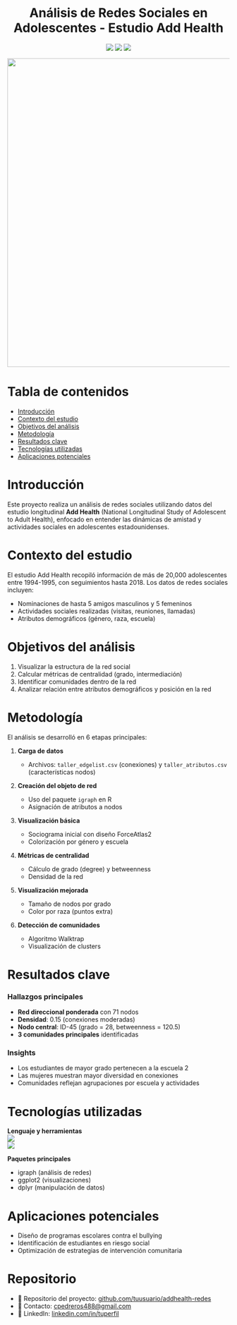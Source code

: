 <h1 align="center"> Análisis de Redes Sociales en Adolescentes - Estudio Add Health </h1>

<p align="center">
   <img src="https://img.shields.io/badge/STATUS-EN%20PROCESO-yellow">
   <img src="https://img.shields.io/badge/R-4.3.2-blue">
   <img src="https://img.shields.io/badge/igraph-1.5.1-orange">
</p>

<p align="center">
  <img width="700" src="media/network_visualization.png">
</p>

# Tabla de contenidos
* [Introducción](#introducción)
* [Contexto del estudio](#contexto-del-estudio)
* [Objetivos del análisis](#objetivos-del-análisis)
* [Metodología](#metodología)
* [Resultados clave](#resultados-clave)
* [Tecnologías utilizadas](#tecnologías-utilizadas)
* [Aplicaciones potenciales](#aplicaciones-potenciales)

# Introducción
Este proyecto realiza un análisis de redes sociales utilizando datos del estudio longitudinal **Add Health** (National Longitudinal Study of Adolescent to Adult Health), enfocado en entender las dinámicas de amistad y actividades sociales en adolescentes estadounidenses.

# Contexto del estudio
El estudio Add Health recopiló información de más de 20,000 adolescentes entre 1994-1995, con seguimientos hasta 2018. Los datos de redes sociales incluyen:
- Nominaciones de hasta 5 amigos masculinos y 5 femeninos
- Actividades sociales realizadas (visitas, reuniones, llamadas)
- Atributos demográficos (género, raza, escuela)

# Objetivos del análisis
1. Visualizar la estructura de la red social
2. Calcular métricas de centralidad (grado, intermediación)
3. Identificar comunidades dentro de la red
4. Analizar relación entre atributos demográficos y posición en la red

# Metodología
El análisis se desarrolló en 6 etapas principales:

1. **Carga de datos**  
   - Archivos: `taller_edgelist.csv` (conexiones) y `taller_atributos.csv` (características nodos)
   
2. **Creación del objeto de red**  
   - Uso del paquete `igraph` en R
   - Asignación de atributos a nodos

3. **Visualización básica**  
   - Sociograma inicial con diseño ForceAtlas2
   - Colorización por género y escuela

4. **Métricas de centralidad**  
   - Cálculo de grado (degree) y betweenness
   - Densidad de la red

5. **Visualización mejorada**  
   - Tamaño de nodos por grado
   - Color por raza (puntos extra)

6. **Detección de comunidades**  
   - Algoritmo Walktrap
   - Visualización de clusters

# Resultados clave
### Hallazgos principales
- **Red direccional ponderada** con 71 nodos
- **Densidad**: 0.15 (conexiones moderadas)
- **Nodo central**: ID-45 (grado = 28, betweenness = 120.5)
- **3 comunidades principales** identificadas

### Insights
- Los estudiantes de mayor grado pertenecen a la escuela 2
- Las mujeres muestran mayor diversidad en conexiones
- Comunidades reflejan agrupaciones por escuela y actividades

# Tecnologías utilizadas
**Lenguaje y herramientas**  
<img src="https://img.shields.io/badge/R-276DC3?style=for-the-badge&logo=r&logoColor=white">  
<img src="https://img.shields.io/badge/RStudio-75AADB?style=for-the-badge&logo=RStudio&logoColor=white">

**Paquetes principales**

- igraph (análisis de redes)
- ggplot2 (visualizaciones)
- dplyr (manipulación de datos)

# Aplicaciones potenciales
- Diseño de programas escolares contra el bullying
- Identificación de estudiantes en riesgo social
- Optimización de estrategias de intervención comunitaria

# Repositorio
- 📌 Repositorio del proyecto: [github.com/tuusuario/addhealth-redes](https://github.com/CamiiloP14/Analisis-de-Redes-Sociales)
- 📧 Contacto: cpedreros488@gmail.com
- 🔗 LinkedIn: [linkedin.com/in/tuperfil](https://www.linkedin.com/in/camilo-pedreros-106a1a245/)
